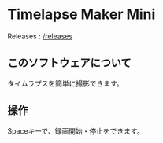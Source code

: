 # Timelapse Maker Mini
Releases : [/releases](https://github.com/budou10-gh/timelapse-maker-mini/releases/)  
## このソフトウェアについて
タイムラプスを簡単に撮影できます。
## 操作
Spaceキーで、録画開始・停止をできます。
